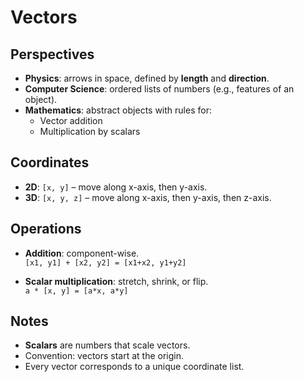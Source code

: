 # Vectors

## Perspectives

- **Physics**: arrows in space, defined by **length** and **direction**.
- **Computer Science**: ordered lists of numbers (e.g., features of an object).
- **Mathematics**: abstract objects with rules for:
  - Vector addition
  - Multiplication by scalars

## Coordinates

- **2D**: `[x, y]` – move along x-axis, then y-axis.
- **3D**: `[x, y, z]` – move along x-axis, then y-axis, then z-axis.

## Operations

- **Addition**: component-wise.  
  `[x1, y1] + [x2, y2] = [x1+x2, y1+y2]`

- **Scalar multiplication**: stretch, shrink, or flip.  
  `a * [x, y] = [a*x, a*y]`

## Notes

- **Scalars** are numbers that scale vectors.
- Convention: vectors start at the origin.
- Every vector corresponds to a unique coordinate list.
